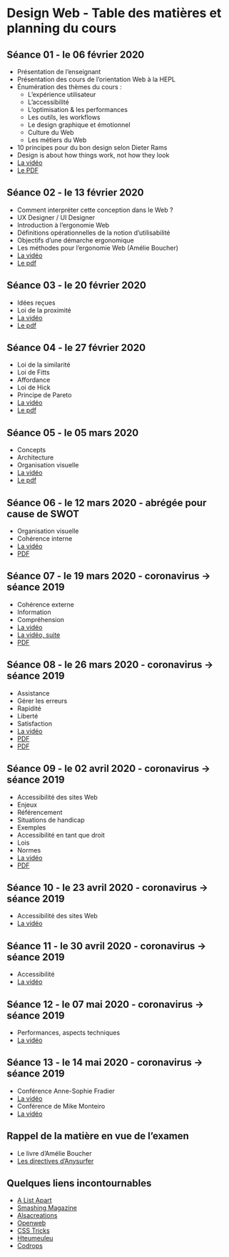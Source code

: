 # Design Web - Table des matières et planning du cours

## Séance 01 - le 06 février 2020

- Présentation de l’enseignant
- Présentation des cours de l’orientation Web à la HEPL
- Énumération des thèmes du cours :
	- L’expérience utilisateur
	- L’accessibilité
	- L’optimisation & les performances
	- Les outils, les workflows
	- Le design graphique et émotionnel
	- Culture du Web
	- Les métiers du Web
- 10 principes pour du bon design selon Dieter Rams
- Design is about how things work, not how they look
- [La vidéo](https://youtu.be/kaousklcBXM)
- [Le PDF](https://speakerdeck.com/dominiquevilain/design-web-theorie-2020-cours-01)

## Séance 02 - le 13 février 2020

- Comment interpréter cette conception dans le Web ?
- UX Designer / UI Designer
- Introduction à l’ergonomie Web
- Définitions opérationnelles de la notion d’utilisabilité
- Objectifs d’une démarche ergonomique
- Les méthodes pour l’ergonomie Web (Amélie Boucher)
- [La vidéo](https://youtu.be/jMCRuK2a9bg)
- [Le pdf](https://speakerdeck.com/dominiquevilain/design-web-theorie-2020-cours-02)

## Séance 03 - le 20 février 2020

- Idées reçues
- Loi de la proximité
- [La vidéo](https://youtu.be/xcH2uCzp6xM)
- [Le pdf](https://speakerdeck.com/dominiquevilain/design-web-theorie-2020-cours-03)

## Séance 04 - le 27 février 2020

- Loi de la similarité
- Loi de Fitts
- Affordance
- Loi de Hick
- Principe de Pareto
- [La vidéo](https://youtu.be/XTwSl52_VY8)
- [Le pdf](https://speakerdeck.com/dominiquevilain/design-web-theorie-2020-cours-04) 

## Séance 05 - le 05 mars 2020

- Concepts
- Architecture
- Organisation visuelle
- [La vidéo](https://www.youtube.com/watch?v=TqeXxcjQqD4)
- [Le pdf](https://speakerdeck.com/dominiquevilain/design-web-theorie-2020-cours-05)

## Séance 06 - le 12 mars 2020 - abrégée pour cause de SWOT

- Organisation visuelle
- Cohérence interne
- [La vidéo](https://www.youtube.com/watch?v=QTQpllPiWJ0)
- [PDF](https://www.slideshare.net/secret/xjsZE6NWDaiftj)

## Séance 07 - le 19 mars 2020 - coronavirus -> séance 2019

- Cohérence externe
- Information
- Compréhension
- [La vidéo](https://youtu.be/XdX2gLtHe4w?t=4699)
- [La vidéo, suite](https://www.youtube.com/watch?v=zZGIxNXt-Rc)
- [PDF](https://www.slideshare.net/secret/3WUogag3YPcWuE)

## Séance 08 - le 26 mars 2020 - coronavirus -> séance 2019

- Assistance
- Gérer les erreurs
- Rapidité
- Liberté
- Satisfaction
- [La vidéo](https://www.youtube.com/watch?v=XtVA-iCXLpY)
- [PDF](https://www.slideshare.net/secret/1V65aZr9zu6PK6)
- [PDF](https://speakerdeck.com/dominiquevilain/design-web-theorie-2018-cours-09-1)

## Séance 09 - le 02 avril 2020 - coronavirus -> séance 2019

- Accessibilité des sites Web
- Enjeux
- Référencement
- Situations de handicap
- Exemples
- Accessibilité en tant que droit
- Lois
- Normes
- [La vidéo](https://www.youtube.com/watch?v=7yAcZH_hG2U)
- [PDF](https://speakerdeck.com/dominiquevilain/design-web-theorie-2019-cours-09)

## Séance 10 - le 23 avril 2020 - coronavirus -> séance 2019

- Accessibilité des sites Web
- [La vidéo](https://www.youtube.com/watch?v=CMgLlSWtSXU)

## Séance 11 - le 30 avril 2020 - coronavirus -> séance 2019

- Accessibilité
- [La vidéo](https://www.youtube.com/watch?v=Z5PH2_937h0)

## Séance 12 - le 07 mai 2020 - coronavirus -> séance 2019

- Performances, aspects techniques
- [La vidéo](https://www.youtube.com/watch?v=KXsVpSVVbMo)

## Séance 13 - le 14 mai 2020 - coronavirus -> séance 2019

- Conférence Anne-Sophie Fradier
- [La vidéo](https://www.dailymotion.com/video/xfpf08)
- Conférence de Mike Monteiro
- [La vidéo](https://www.dailymotion.com/video/xvbacz)

## Rappel de la matière en vue de l’examen
- Le livre d’Amélie Boucher
- [Les directives d’Anysurfer](http://www.anysurfer.be/fr/en-pratique/directives)

## Quelques liens incontournables
- [A List Apart](http://www.alistapart.com)
- [Smashing Magazine](http://www.smashingmagazine.com)
- [Alsacreations](http://www.alsacreations.com)
- [Openweb](http://openweb.eu.org)
- [CSS Tricks](http://www.css-tricks.com)
- [Hteumeuleu](http://www.hteumeuleu.fr)
- [Codrops](http://tympanus.net/codrops/)
